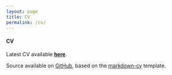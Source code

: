 ```yaml
---
layout: page
title: CV
permalink: /cv/
---
```


#### CV

Latest CV available **[here](https://csianglim.github.io/markdown-cv)**.

Source available on [GitHub](https://github.com/csianglim/markdown-cv/blob/gh-pages/index.md), based on the [markdown-cv](https://github.com/elipapa/markdown-cv) template.

